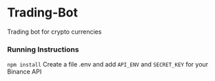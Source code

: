 # Trading-Bot
Trading bot for crypto currencies 

### Running Instructions 
`npm install`
Create a file .env and add `API_ENV` and `SECRET_KEY` for your Binance API

